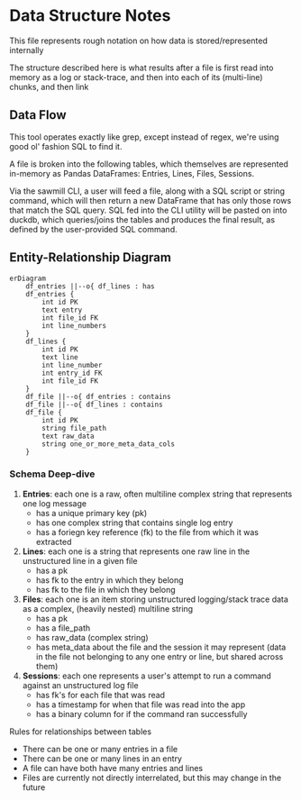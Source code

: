 # Data Structure Notes

This file represents rough notation on how data is stored/represented internally

The structure described here is what results after a file is first read into memory 
as a log or stack-trace, and then into each of its (multi-line) chunks, and then link 

## Data Flow

This tool operates exactly like grep, except instead of regex, we're using good ol' 
fashion SQL to find it.

A file is broken into the following tables, which themselves are represented in-memory
as Pandas DataFrames: Entries, Lines, Files, Sessions. 

Via the sawmill CLI, a user will feed a file, along with a SQL script or string command, which will then return a new 
DataFrame that has only those rows that match the SQL query. SQL fed into the CLI 
utility will be pasted on into duckdb, which queries/joins the tables and produces the 
final result, as defined by the user-provided SQL command.

<!-- TODO: come back and fix the flow diagram below -->


<!-- %% Add comments
    click A 
    click B "The file is read and processed" "Comment for B"
    click C "The file is divided into entries, lines, files, and sessions" "Comment for C"
    click D "The data is structured in-memory as Pandas DataFrames" "Comment for D"
    click H "DuckDB executes the user-provided SQL command" "Comment for H"
    click I "Tables are queried and joined based on the SQL command" "Comment for I"
    click J "A new DataFrame with the query results is produced" "Comment for J" -->

## Entity-Relationship Diagram

```mermaid
erDiagram
    df_entries ||--o{ df_lines : has
    df_entries {
        int id PK
        text entry
        int file_id FK
        int line_numbers
    }
    df_lines {
        int id PK
        text line
        int line_number
        int entry_id FK
        int file_id FK
    }
    df_file ||--o{ df_entries : contains
    df_file ||--o{ df_lines : contains
    df_file {
        int id PK
        string file_path
        text raw_data
        string one_or_more_meta_data_cols
    }
```

### Schema Deep-dive

1. **Entries**: each one is a raw, often multiline complex string that represents one log message
    - has a unique primary key (pk)
    - has one complex string that contains single log entry
    - has a foriegn key reference (fk) to the file from which it was extracted
2. **Lines**: each one is a string that represents one raw line in the unstructured line in a given file
    - has a pk
    - has fk to the entry in which they belong
    - has fk to the file in which they belong
3. **Files**: each one is an item storing unstructured logging/stack trace data as a complex, (heavily nested) multiline string
    - has a pk
    - has a file_path
    - has raw_data (complex string)
    - has meta_data about the file and the session it may represent (data in the file not belonging to any one entry or line, but shared across them)
4. **Sessions**: each one represents a user's attempt to run a command against an unstructured log file
    - has fk's for each file that was read
    - has a timestamp for when that file was read into the app
    - has a binary column for if the command ran successfully

Rules for relationships between tables
- There can be one or many entries in a file
- There can be one or many lines in an entry
- A file can have both have many entries and lines
- Files are currently not directly interrelated, but this may change in the future

